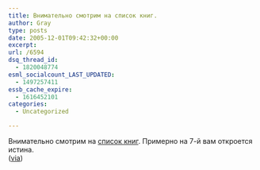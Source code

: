 ```yaml
---
title: Внимательно смотрим на список книг.
author: Gray
type: posts
date: 2005-12-01T09:42:32+00:00
excerpt:
url: /6594
dsq_thread_id:
  - 1820048774
esml_socialcount_LAST_UPDATED:
  - 1497257411
essb_cache_expire:
  - 1616452101
categories:
  - Uncategorized

---
```








Внимательно смотрим на <a href="http://www.ozon.ru/?context=advsearch_book&#038;author=%ea%e8%f1%eb%e8%ed%e3" target="_blank">список книг</a>. Примерно на 7-й вам откроется истина.  
(<a href="http://www.livejournal.com/users/dil/" target="_blank">via</a>)